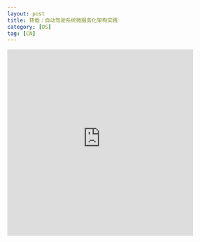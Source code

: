 ```yaml
---
layout: post
title: 转载：自动驾驶系统微服务化架构实践
category: [OS]
tag: [CN]
---
```


<embed src="https://static001.geekbang.org/con/33/pdf/1032794887/file/%E3%80%90%E4%BF%AE%E6%94%B9%E5%90%8E%E5%8F%91%E5%B8%83%E3%80%91%E6%9C%80%E7%BB%88%E7%89%88-%E6%9D%8E%E6%B5%B7%E6%B3%89-%E8%87%AA%E5%8A%A8%E9%A9%BE%E9%A9%B6%E7%B3%BB%E7%BB%9F%E5%BE%AE%E6%9C%8D%E5%8A%A1%E5%8C%96%E6%9E%B6%E6%9E%84%E5%AE%9E%E8%B7%B5.pdf" width="425" height="425">